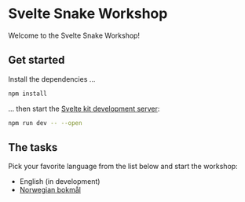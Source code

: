 # Svelte Snake Workshop

Welcome to the Svelte Snake Workshop!

## Get started

Install the dependencies …

```bash
npm install
```

… then start the [Svelte kit development server](https://kit.svelte.dev/):

```bash
npm run dev -- --open
```

## The tasks

Pick your favorite language from the list below and start the workshop:

- English (in development)
- [Norwegian bokmål](tasks/nb-NO.md)

